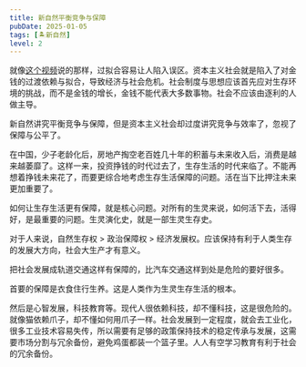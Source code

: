 ```yaml
---
title: 新自然平衡竞争与保障
pubDate: 2025-01-05
tags: [🏝新自然]
level: 2
---
```


就像[这个视频](https://www.bilibili.com/video/BV1D362YpEGL/)说的那样，过拟合容易让人陷入误区。资本主义社会就是陷入了对金钱的过渡依赖与拟合，导致经济与社会危机。社会制度与思想应该首先应对生存环境的挑战，而不是金钱的增长，金钱不能代表大多数事物。社会不应该由逐利的人做主导。

新自然讲究平衡竞争与保障，但是资本主义社会却过度讲究竞争与效率了，忽视了保障与公平了。

在中国，少子老龄化后，房地产掏空老百姓几十年的积蓄与未来收入后，消费是越来越萎靡了。这样一来，投资挣钱的时代过去了，生存生活的时代来临了。不能再想着挣钱未来花了，而要更综合地考虑生存生活保障的问题。活在当下比押注未来更加重要了。

如何让生存生活更有保障，就是核心问题。对所有的生灵来说，如何活下去，活得好，是最重要的问题。生灵演化史，就是一部生灵生存史。

对于人来说，自然生存权 > 政治保障权 > 经济发展权。应该保持有利于人类生存的发展大方向，社会大生产才有意义。

把社会发展成轨道交通这样有保障的，比汽车交通这样到处是危险的要好很多。

首要的保障是衣食住行生养。这是人类作为生灵生存生活的根本。

然后是心智发展，科技教育等。现代人很依赖科技，却不懂科技，这是很危险的。就像猫依赖爪子，却不懂如何用爪子一样。社会发展到一定程度，就会去工业化，很多工业技术容易失传，所以需要有足够的政策保持技术的稳定传承与发展，这需要市场分割与冗余备份，避免鸡蛋都装一个篮子里。人人有空学习教育有利于社会的冗余备份。
